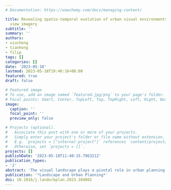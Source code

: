 ```yaml
---
# Documentation: https://wowchemy.com/docs/managing-content/

title: Revealing spatio-temporal evolution of urban visual environments with street
  view imagery
subtitle: ''
summary: ''
authors:
- xiucheng
- tianhong
- filip
tags: []
categories: []
date: '2023-05-18'
lastmod: 2023-05-18T19:40:16+08:00
featured: true
draft: false

# Featured image
# To use, add an image named `featured.jpg/png` to your page's folder.
# Focal points: Smart, Center, TopLeft, Top, TopRight, Left, Right, BottomLeft, Bottom, BottomRight.
image:
  caption: ''
  focal_point: ''
  preview_only: false

# Projects (optional).
#   Associate this post with one or more of your projects.
#   Simply enter your project's folder or file name without extension.
#   E.g. `projects = ["internal-project"]` references `content/project/deep-learning/index.md`.
#   Otherwise, set `projects = []`.
projects: []
publishDate: '2023-05-18T11:40:15.796321Z'
publication_types:
- '2'
abstract: 'The visual landscape plays a pivotal role in urban planning and healthy cities. Recent studies of visual evaluation focus on either objective or subjective approach, while describing the visual character holistically and monitor its evolution remains challenging. This study introduces an embedding-driven clustering approach that integrates both physical and perceptual attributes to infer the spatial structure of the visual environment, and investigates its spatio-temporal evolution. Singapore, a highly urbanised yet green city, is selected as a case study. Firstly, a visual feature matrix is derived from street view imagery (SVI). Then, a graph neural network is constructed based on road connections to encode visual features and spatial dependency leading to a clustering algorithm that is used to discover the underlying characteristics of the visual environment. The implementation characterises streetscapes of the city-state into six types of clusters. Finally, taking advantage of historical SVI, a longitudinal analysis reveals how visual clusters have evolved in the past decade. Among them, one of the clusters represents high-density visual experience, affirming the work as such streetscape dominates the central business district and it is evolving elsewhere, mirroring the expansion of new towns. In turn, another identified cluster, indicating sparse landscapes, decreased, while areas that are considered to be in the most visually pleasant cluster, increased. For the first time, this study demonstrates a novel method to understand the urban visual structure and analyse its spatio-temporal evolution, which could support future planning decision-making and urban landscape betterment.'
publication: '*Landscape and Urban Planning*'
doi: 10.1016/j.landurbplan.2023.104802
---
```

